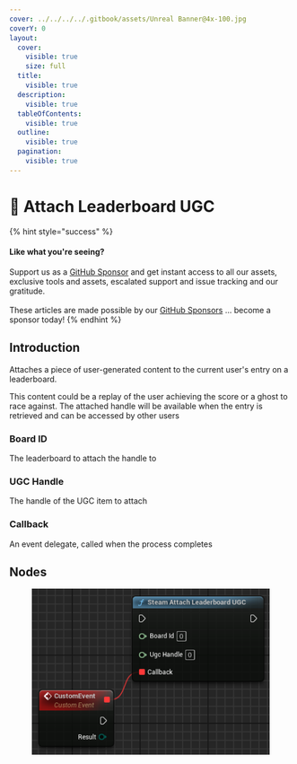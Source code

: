 ```yaml
---
cover: ../../../../.gitbook/assets/Unreal Banner@4x-100.jpg
coverY: 0
layout:
  cover:
    visible: true
    size: full
  title:
    visible: true
  description:
    visible: true
  tableOfContents:
    visible: true
  outline:
    visible: true
  pagination:
    visible: true
---
```


# 🔵 Attach Leaderboard UGC

{% hint style="success" %}
#### Like what you're seeing?

Support us as a [GitHub Sponsor](../../../../become-a-sponsor/) and get instant access to all our assets, exclusive tools and assets, escalated support and issue tracking and our gratitude.\
\
These articles are made possible by our [GitHub Sponsors](../../../../become-a-sponsor/) ... become a sponsor today!
{% endhint %}

## Introduction

Attaches a piece of user-generated content to the current user's entry on a leaderboard.

This content could be a replay of the user achieving the score or a ghost to race against. The attached handle will be available when the entry is retrieved and can be accessed by other users

### Board ID

The leaderboard to attach the handle to

### UGC Handle

The handle of the UGC item to attach

### Callback

An event delegate, called when the process completes

## Nodes

<figure><img src="../../../../.gitbook/assets/image (12).png" alt=""><figcaption></figcaption></figure>
